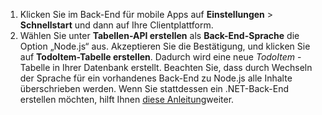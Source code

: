 
1. Klicken Sie im Back-End für mobile Apps auf **Einstellungen** > **Schnellstart** und dann auf Ihre Clientplattform. 
2. Wählen Sie unter **Tabellen-API erstellen** als **Back-End-Sprache** die Option „Node.js“ aus. Akzeptieren Sie die Bestätigung, und klicken Sie auf **TodoItem-Tabelle erstellen**. Dadurch wird eine neue *TodoItem* -Tabelle in Ihrer Datenbank erstellt. Beachten Sie, dass durch Wechseln der Sprache für ein vorhandenes Back-End zu Node.js alle Inhalte überschrieben werden. Wenn Sie stattdessen ein .NET-Back-End erstellen möchten, hilft Ihnen [diese Anleitung](../articles/app-service-mobile/app-service-mobile-dotnet-backend-how-to-use-server-sdk.md#create-app)weiter.

